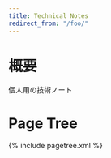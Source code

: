 ```yaml
---
title: Technical Notes
redirect_from: "/foo/"
---
```


# 概要

個人用の技術ノート

# Page Tree

{% include pagetree.xml %}
